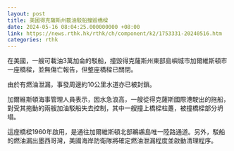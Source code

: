 ```yaml
---
layout: post
title: 美國得克薩斯州載油駁船撞毀橋樑
date: 2024-05-16 08:04:25.000000000 +08:00
link: https://news.rthk.hk/rthk/ch/component/k2/1753331-20240516.htm
categories: rthk
---
```


在美國，一艘可載油3萬加侖的駁船，撞毀得克薩斯州東部島嶼城市加爾維斯頓市一座橋樑，並無傷亡報告，但整座橋樑已關閉。

由於有燃油泄漏，事發周邊約10公里水道亦已被封鎖。

加爾維斯頓海事管理人員表示，因水急浪高，一艘從得克薩斯國際港駛出的拖船，對受其拖動的兩艘加油駁船失去控制，其中一艘撞上橋樑柱躉，被撞橋樑部分坍塌。

這座橋樑1960年啟用，是通往加爾維斯頓北部鵜鶘島唯一陸路通道。另外，駁船的燃油漏出墨西哥灣，美國海岸防衛隊將確定燃油泄漏程度並啟動清理程序。
